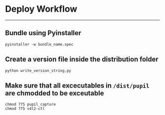 
# Deploy Workflow
---
## Bundle using Pyinstaller
	pyinstaller -w bundle_name.spec

## Create a version file inside the distribution folder
	python write_version_string.py

## Make sure that all excecutables in `/dist/pupil` are chmodded to be exceutable
	chmod 775 pupil_capture
	chmod 775 v4l2-ctl
